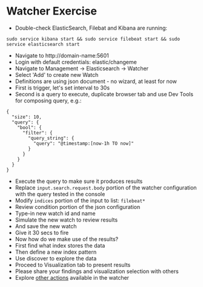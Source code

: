 # Watcher Exercise #

* Double-check ElasticSearch, Filebat and Kibana are running:
```
sudo service kibana start && sudo service filebeat start && sudo service elasticsearch start
```
* Navigate to http://domain-name:5601
* Login with default credentials: elastic/changeme
* Navigate to Management -> Elasticsearch -> Watcher
* Select 'Add' to create new Watch
* Definitions are using json document - no wizard, at least for now
* First is trigger, let's set interval to 30s
* Second is a query to execute, duplicate browser tab and use Dev Tools for composing query, e.g.:
```
{
  "size": 10,
  "query": {
    "bool": {
      "filter": {
        "query_string": {
          "query": "@timestamp:[now-1h TO now]"
        }
      }
    }
  }
}
```
* Execute the query to make sure it produces results
* Replace ```input.search.request.body``` portion of the watcher configuration with the query tested in the console
* Modify ```indices``` portion of the input to list: ```filebeat*```
* Review condition portion of the json configuration
* Type-in new watch id and name
* Simulate the new watch to review results
* And save the new watch
* Give it 30 secs to fire
* Now how do we make use of the results?
* First find what index stores the data
* Then define a new index pattern
* Use discover to explore the data
* Proceed to Visualization tab to present results
* Please share your findings and visualization selection with others
* Explore [other actions](https://www.elastic.co/guide/en/x-pack/current/actions.html) available in the watcher